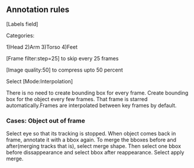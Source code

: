 ## Annotation rules

[Labels field]

Categories: 

1)Head
2)Arm
3)Torso
4)Feet

[Frame filter:step=25] to skip every 25 frames

[Image quality:50] to compress upto 50 percent

Select [Mode:Interpolation]

There is no need to create bounding box for every frame.
Create bounding box for the object every few frames.
That frame is starred automatically.Frames are interpolated between key frames by default.

### Cases: Object out of frame

Select eye so that its tracking is stopped.
When object comes back in frame, annotate it with a bbox again.
To merge the bboxes before and after(merging tracks that is), select merge shape. Then select one bbox before dissappearance and select bbox after reappearance. Select apply merge.









